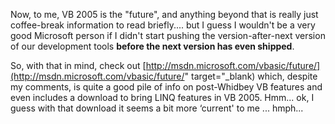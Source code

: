 Now, to me, VB 2005 is the "future", and anything beyond that is really just coffee-break information to read briefly.... but I guess I wouldn't be a very good Microsoft person if I didn't start pushing the version-after-next version of our development tools **before the next version has even shipped**.

So, with that in mind, check out [http://msdn.microsoft.com/vbasic/future/](http://msdn.microsoft.com/vbasic/future/" target="_blank) which, despite my comments, is quite a good pile of info on post-Whidbey VB features and even includes a download to bring LINQ features in VB 2005. Hmm... ok, I guess with that download it seems a bit more &#8216;current' to me ... hmph...